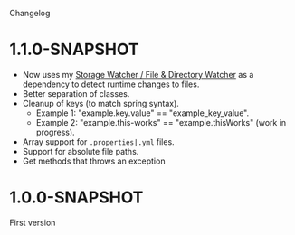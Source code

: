Changelog

# 1.1.0-SNAPSHOT
- Now uses my [Storage Watcher / File & Directory Watcher](https://github.com/Frejdh/mvn-lib-file-watcher/) as a dependency to detect runtime changes to files.
- Better separation of classes.
- Cleanup of keys (to match spring syntax).
    - Example 1: "example.key.value" == "example_key_value".
    - Example 2: "example.this-works" == "example.thisWorks" (work in progress).
- Array support for `.properties|.yml` files.
- Support for absolute file paths.
- Get methods that throws an exception

# 1.0.0-SNAPSHOT
First version
